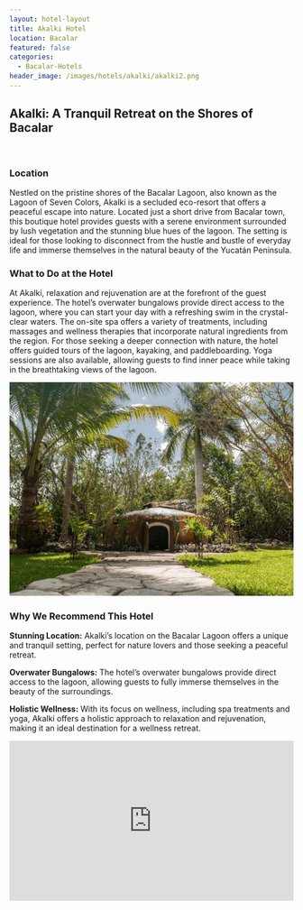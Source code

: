 ```yaml
---
layout: hotel-layout
title: Akalki Hotel
location: Bacalar
featured: false
categories:
  - Bacalar-Hotels
header_image: /images/hotels/akalki/akalki2.png
---
```

## Akalki: A Tranquil Retreat on the Shores of Bacalar

&nbsp;

### Location

Nestled on the pristine shores of the Bacalar Lagoon, also known as the Lagoon of Seven Colors, Akalki is a secluded eco-resort that offers a peaceful escape into nature. Located just a short drive from Bacalar town, this boutique hotel provides guests with a serene environment surrounded by lush vegetation and the stunning blue hues of the lagoon. The setting is ideal for those looking to disconnect from the hustle and bustle of everyday life and immerse themselves in the natural beauty of the Yucatán Peninsula.

### What to Do at the Hotel

At Akalki, relaxation and rejuvenation are at the forefront of the guest experience. The hotel’s overwater bungalows provide direct access to the lagoon, where you can start your day with a refreshing swim in the crystal-clear waters. The on-site spa offers a variety of treatments, including massages and wellness therapies that incorporate natural ingredients from the region. For those seeking a deeper connection with nature, the hotel offers guided tours of the lagoon, kayaking, and paddleboarding. Yoga sessions are also available, allowing guests to find inner peace while taking in the breathtaking views of the lagoon.

![](/images/hotels/akalki/akalki5.png)

### Why We Recommend This Hotel

**Stunning Location:** Akalki’s location on the Bacalar Lagoon offers a unique and tranquil setting, perfect for nature lovers and those seeking a peaceful retreat.&nbsp;

**Overwater Bungalows:** The hotel’s overwater bungalows provide direct access to the lagoon, allowing guests to fully immerse themselves in the beauty of the surroundings.&nbsp;

**Holistic Wellness:** With its focus on wellness, including spa treatments and yoga, Akalki offers a holistic approach to relaxation and rejuvenation, making it an ideal destination for a wellness retreat.

<style>.embed-container { position: relative; padding-bottom: 56.25%; height: 0; overflow: hidden; max-width: 100%; } .embed-container iframe, .embed-container object, .embed-container embed { position: absolute; top: 0; left: 0; width: 100%; height: 100%; }</style>

<div class="embed-container"><iframe src="https://www.youtube.com/embed/KqUQtWN5Tlk" frameborder="0" allowfullscreen=""></iframe></div>